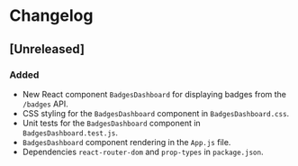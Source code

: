 # Changelog

## [Unreleased]

### Added
- New React component `BadgesDashboard` for displaying badges from the `/badges` API.
- CSS styling for the `BadgesDashboard` component in `BadgesDashboard.css`.
- Unit tests for the `BadgesDashboard` component in `BadgesDashboard.test.js`.
- `BadgesDashboard` component rendering in the `App.js` file.
- Dependencies `react-router-dom` and `prop-types` in `package.json`.
